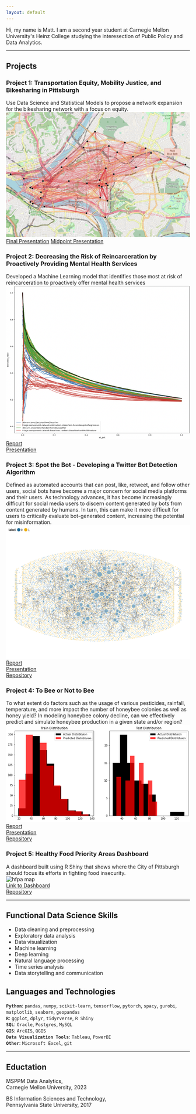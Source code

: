```yaml
---
layout: default
---
```

Hi, my name is Matt. I am a second year student at Carnegie Mellon University's Heinz College studying the interesection of Public Policy and Data Analytics.

---
## Projects

### Project 1: Transportation Equity, Mobility Justice, and Bikesharing in Pittsburgh
Use Data Science and Statistical Models to propose a network expansion for the bikesharing network with a focus on equity.  
![network map](assets/img/network_map.png)  
[Final Presentation](/assets/Final_Presentation.pdf) [Midpoint Presentation](/assets/Midterm_Presentation.pdf)

### Project 2: Decreasing the Risk of Reincarceration by Proactively Providing Mental Health Services
Developed a Machine Learning model that identifies those most at risk of reincarceration to proactively offer mental health services  
![graph](assets/img/mlpp.png)  
[Report](/assets/MLPP_Final_Report.pdf)  
[Presentation](/assets/MCRT3_Presentation.pdf)

### Project 3: Spot the Bot - Developing a Twitter Bot Detection Algorithm
Defined as automated accounts that can post, like, retweet, and follow other users, social bots have become a major concern for social media platforms and their users. As technology advances, it has become increasingly difficult for social media users to discern content generated by bots from content generated by humans. In turn, this can make it more difficult for users to critically evaluate bot-generated content, increasing the potential for misinformation.
![network_diagram](assets/img/network_twitter_followers%402x%2012.48.46%20PM.png)  
[Report](/assets/Spot_the_Bot__-_Intro_to_AI_final_proj.pdf)  
[Presentation](/assets/AI%20presentation.pdf)  
[Repository](https://github.com/mattlampl/spot_the_bot)

### Project 4: To Bee or Not to Bee
To what extent do factors such as the usage of various pesticides, rainfall, temperature, and more impact the number of honeybee colonies as well as honey yield? In modeling honeybee colony decline, can we effectively predict and simulate honeybee production in a given state and/or region?  
![graph](assets/img/bees_knees.png)  
[Report](/assets/bees_knees_report.pdf)  
[Presentation](/assets/bees_knees_presentation.pdf)  
[Repository](https://github.com/mattlampl/bees_knees)

### Project 5: Healthy Food Priority Areas Dashboard
A dashboard built using R Shiny that shows where the City of Pittsburgh should focus its efforts in fighting food insecurity.  
![hfpa map](assets/img/hfpa.png)  
[Link to Dashboard](https://mattlampl.shinyapps.io/PGH-HFPA-Dashboard/)  
[Repository](https://github.com/mattlampl/Heatlhy-Food-Priority-Areas-Dashboard)

---
## Functional Data Science Skills
- Data cleaning and preprocessing
- Exploratory data analysis
- Data visualization
- Machine learning
- Deep learning
- Natural language processing
- Time series analysis
- Data storytelling and communication

## Languages and Technologies
**`Python`**: `pandas`, `numpy`, `scikit-learn`, `tensorflow`, `pytorch`, `spacy`, `gurobi`, `matplotlib`, `seaborn`, `geopandas`  
**`R`**: `ggplot`, `dplyr`, `tidyrverse`, `R Shiny`  
**`SQL`**: `Oracle`, `Postgres`, `MySQL`  
**`GIS`**: `ArcGIS`, `QGIS`  
**`Data Visualization Tools`**: `Tableau`, `PowerBI`  
**`Other`**: `Microsoft Excel`, `git`

---
## Eductation
MSPPM Data Analytics,  
Carnegie Mellon University, 2023 

BS Information Sciences and Technology,  
Pennsylvania State University, 2017
